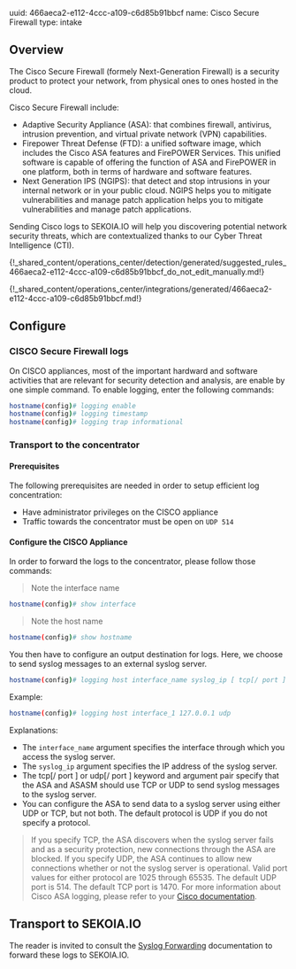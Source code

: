 uuid: 466aeca2-e112-4ccc-a109-c6d85b91bbcf
name: Cisco Secure Firewall
type: intake

## Overview

The Cisco Secure Firewall (formely Next-Generation Firewall) is a security product to protect your network, from physical ones to ones hosted in the cloud.

Cisco Secure Firewall include:

  - Adaptive Security Appliance (ASA): that combines firewall, antivirus, intrusion prevention, and virtual private network (VPN) capabilities.
  - Firepower Threat Defense (FTD): a unified software image, which includes the Cisco ASA features and FirePOWER Services. This unified software is capable of offering the function of ASA and FirePOWER in one platform, both in terms of hardware and software features.
  - Next Generation IPS (NGIPS): that detect and stop intrusions in your internal network or in your public cloud. NGIPS helps you to mitigate vulnerabilities and manage patch application helps you to mitigate vulnerabilities and manage patch applications.

Sending Cisco logs to SEKOIA.IO will help you discovering potential network security threats, which are contextualized  thanks to our Cyber Threat Intelligence (CTI).


{!_shared_content/operations_center/detection/generated/suggested_rules_466aeca2-e112-4ccc-a109-c6d85b91bbcf_do_not_edit_manually.md!}

{!_shared_content/operations_center/integrations/generated/466aeca2-e112-4ccc-a109-c6d85b91bbcf.md!}

## Configure

### CISCO Secure Firewall logs

On CISCO appliances, most of the important hardward and software activities that are relevant for security detection and analysis, are enable by one simple command.
To enable logging, enter the following commands:

```bash
hostname(config)# logging enable
hostname(config)# logging timestamp
hostname(config)# logging trap informational
```

### Transport to the concentrator

#### Prerequisites
The following prerequisites are needed in order to setup efficient log concentration:

- Have administrator privileges on the CISCO appliance
- Traffic towards the concentrator must be open on `UDP 514`

#### Configure the CISCO Appliance
In order to forward the logs to the concentrator, please follow those commands:

> Note the interface name
```bash
hostname(config)# show interface
```

> Note the host name
```bash
hostname(config)# show hostname
```

You then have to configure an output destination for logs. Here, we choose to send syslog messages to an external syslog server.
```bash
hostname(config)# logging host interface_name syslog_ip [ tcp[/ port ] udp [/ port ]
```

Example:
```bash
hostname(config)# logging host interface_1 127.0.0.1 udp
```

Explanations:

- The `interface_name` argument specifies the interface through which you access the syslog server.
- The `syslog_ip` argument specifies the IP address of the syslog server.
- The tcp[/ port ] or udp[/ port ] keyword and argument pair specify that the ASA and ASASM should use TCP or UDP to send syslog messages to the syslog server.
- You can configure the ASA to send data to a syslog server using either UDP or TCP, but not both. The default protocol is UDP if you do not specify a protocol.

> If you specify TCP, the ASA discovers when the syslog server fails and as a security protection, new connections through the ASA are blocked.
> If you specify UDP, the ASA continues to allow new connections whether or not the syslog server is operational. Valid port values for either protocol are 1025 through 65535. The default UDP port is 514. The default TCP port is 1470.
> For more information about Cisco ASA logging, please refer to your [Cisco documentation](https://www.cisco.com/c/en/us/td/docs/security/asa/asa-cli-reference/S/asa-command-ref-S.html).

## Transport to SEKOIA.IO

The reader is invited to consult the [Syslog Forwarding](../../../../ingestion_methods/sekoiaio_docker_concentrator/) documentation to forward these logs to SEKOIA.IO.
